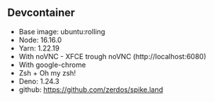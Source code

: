 ## Devcontainer

- Base image: ubuntu:rolling
- Node: 16.16.0
- Yarn: 1.22.19
- With noVNC - XFCE trough noVNC (http://localhost:6080)
- With google-chrome
- Zsh + Oh my zsh!
- Deno: 1.24.3
- github: https://github.com/zerdos/spike.land
